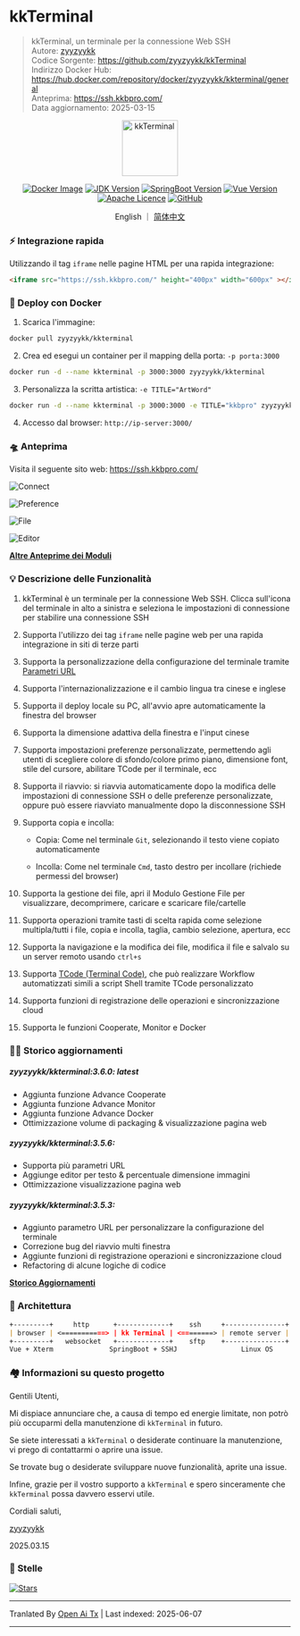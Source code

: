# kkTerminal

> kkTerminal, un terminale per la connessione Web SSH  
> Autore: [zyyzyykk](https://github.com/zyyzyykk/)  
> Codice Sorgente: https://github.com/zyyzyykk/kkTerminal  
> Indirizzo Docker Hub: https://hub.docker.com/repository/docker/zyyzyykk/kkterminal/general  
> Anteprima: https://ssh.kkbpro.com/  
> Data aggiornamento: 2025-03-15  
>

<p align="center"><a href="https://ssh.kkbpro.com/" target="_blank" rel="noopener noreferrer"><img width="100" src="https://kkbapps.oss-cn-shanghai.aliyuncs.com/logo/terminal.png" alt="kkTerminal"></a></p>

<p align="center">
  <a href="https://hub.docker.com/repository/docker/zyyzyykk/kkterminal/general"><img src="https://img.shields.io/docker/pulls/zyyzyykk/kkterminal?logo=docker" alt="Docker Image"></a>
  <a href="https://www.oracle.com/cn/java/technologies/downloads/#java8-windows"><img src="https://img.shields.io/badge/jdk-1.8-orange?logo=openjdk&logoColor=%23e3731c" alt="JDK Version"></a>
  <a href="https://spring.io/projects/spring-boot"><img src="https://img.shields.io/badge/springboot-2.7.15-green?color=6db33f&logo=springboot" alt="SpringBoot Version"></a>
  <a href="https://cn.vuejs.org/"><img src="https://img.shields.io/badge/vue-3.x-green?color=42b883&logo=vue.js" alt="Vue Version"></a>
  <a href="https://www.apache.org/licenses/"><img src="https://img.shields.io/badge/licence-Apache-red?logo=apache&logoColor=%23D22128" alt="Apache Licence"></a>
  <a href="https://github.com/zyyzyykk/kkTerminal"><img src="https://img.shields.io/github/stars/zyyzyykk/kkterminal" alt="GitHub"></a>
</p>
<p align="center">English ｜ <a href="https://raw.githubusercontent.com/zyyzyykk/kkTerminal/master/doc/zh_CN/README.md" >简体中文</a></p>

### ⚡ Integrazione rapida

Utilizzando il tag `iframe` nelle pagine HTML per una rapida integrazione:

```html
<iframe src="https://ssh.kkbpro.com/" height="400px" width="600px" ></iframe>
```

### 🐳 Deploy con Docker

1. Scarica l'immagine:

```bash
docker pull zyyzyykk/kkterminal
```

2. Crea ed esegui un container per il mapping della porta: `-p porta:3000`

```bash
docker run -d --name kkterminal -p 3000:3000 zyyzyykk/kkterminal
```

3. Personalizza la scritta artistica: `-e TITLE="ArtWord"`

```bash
docker run -d --name kkterminal -p 3000:3000 -e TITLE="kkbpro" zyyzyykk/kkterminal
```

4. Accesso dal browser: `http://ip-server:3000/`

### 🛸 Anteprima

Visita il seguente sito web: https://ssh.kkbpro.com/

![Connect](https://kkbapps.oss-cn-shanghai.aliyuncs.com/terminal/3.6.0/en/Connect.png)

![Preference](https://kkbapps.oss-cn-shanghai.aliyuncs.com/terminal/3.6.0/en/Preference.png)

![File](https://kkbapps.oss-cn-shanghai.aliyuncs.com/terminal/3.6.0/en/File.png)

![Editor](https://kkbapps.oss-cn-shanghai.aliyuncs.com/terminal/3.6.0/en/Editor.png)

[**Altre Anteprime dei Moduli**](https://raw.githubusercontent.com/zyyzyykk/kkTerminal/master/doc/en_US/MODULE.md)

### 💡 Descrizione delle Funzionalità

1. kkTerminal è un terminale per la connessione Web SSH. Clicca sull'icona del terminale in alto a sinistra e seleziona le impostazioni di connessione per stabilire una connessione SSH

2. Supporta l'utilizzo dei tag `iframe` nelle pagine web per una rapida integrazione in siti di terze parti

3. Supporta la personalizzazione della configurazione del terminale tramite [Parametri URL](https://raw.githubusercontent.com/zyyzyykk/kkTerminal/master/doc/en_US/PARAMS.md)

4. Supporta l'internazionalizzazione e il cambio lingua tra cinese e inglese

5. Supporta il deploy locale su PC, all'avvio apre automaticamente la finestra del browser

6. Supporta la dimensione adattiva della finestra e l'input cinese

7. Supporta impostazioni preferenze personalizzate, permettendo agli utenti di scegliere colore di sfondo/colore primo piano, dimensione font, stile del cursore, abilitare TCode per il terminale, ecc

8. Supporta il riavvio: si riavvia automaticamente dopo la modifica delle impostazioni di connessione SSH o delle preferenze personalizzate, oppure può essere riavviato manualmente dopo la disconnessione SSH

9. Supporta copia e incolla:

   - Copia: Come nel terminale `Git`, selezionando il testo viene copiato automaticamente

   - Incolla: Come nel terminale `Cmd`, tasto destro per incollare (richiede permessi del browser)


9. Supporta la gestione dei file, apri il Modulo Gestione File per visualizzare, decomprimere, caricare e scaricare file/cartelle

10. Supporta operazioni tramite tasti di scelta rapida come selezione multipla/tutti i file, copia e incolla, taglia, cambio selezione, apertura, ecc

11. Supporta la navigazione e la modifica dei file, modifica il file e salvalo su un server remoto usando `ctrl+s`

12. Supporta [TCode (Terminal Code)](https://raw.githubusercontent.com/zyyzyykk/kkTerminal/master/doc/en_US/TCODE.md), che può realizzare Workflow automatizzati simili a script Shell tramite TCode personalizzato

13. Supporta funzioni di registrazione delle operazioni e sincronizzazione cloud

14. Supporta le funzioni Cooperate, Monitor e Docker

### 👨‍💻 Storico aggiornamenti

##### zyyzyykk/kkterminal:3.6.0: latest

- Aggiunta funzione Advance Cooperate
- Aggiunta funzione Advance Monitor
- Aggiunta funzione Advance Docker
- Ottimizzazione volume di packaging & visualizzazione pagina web

##### zyyzyykk/kkterminal:3.5.6:

- Supporta più parametri URL
- Aggiunge editor per testo & percentuale dimensione immagini
- Ottimizzazione visualizzazione pagina web

##### zyyzyykk/kkterminal:3.5.3:

- Aggiunto parametro URL per personalizzare la configurazione del terminale
- Correzione bug del riavvio multi finestra
- Aggiunte funzioni di registrazione operazioni e sincronizzazione cloud
- Refactoring di alcune logiche di codice

[**Storico Aggiornamenti**](https://raw.githubusercontent.com/zyyzyykk/kkTerminal/master/doc/en_US/UPDATE.md)

### 🧬 Architettura

```markdown
+---------+     http      +-------------+    ssh     +---------------+
| browser | <===========> | kk Terminal | <========> | remote server |
+---------+   websocket   +-------------+    sftp    +---------------+
Vue + Xterm              SpringBoot + SSHJ                Linux OS    
```

### 🏘️ Informazioni su questo progetto

Gentili Utenti,

Mi dispiace annunciare che, a causa di tempo ed energie limitate, non potrò più occuparmi della manutenzione di `kkTerminal` in futuro.

Se siete interessati a `kkTerminal` o desiderate continuare la manutenzione, vi prego di contattarmi o aprire una issue.

Se trovate bug o desiderate sviluppare nuove funzionalità, aprite una issue.

Infine, grazie per il vostro supporto a `kkTerminal` e spero sinceramente che `kkTerminal` possa davvero esservi utile.

Cordiali saluti,

[zyyzyykk](https://github.com/zyyzyykk/)

2025.03.15

### 🌟 Stelle

[![Stars](https://starchart.cc/zyyzyykk/kkTerminal.svg?variant=adaptive)](https://starchart.cc/zyyzyykk/kkTerminal)

---

Tranlated By [Open Ai Tx](https://github.com/OpenAiTx/OpenAiTx) | Last indexed: 2025-06-07

---